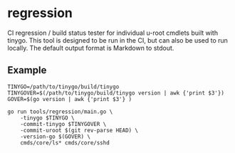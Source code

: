 # regression

CI regression / build status tester for individual u-root cmdlets built with tinygo.
This tool is designed to be run in the CI, but can also be used to run locally.
The default output format is Markdown to stdout.

## Example

```shell
TINYGO=/path/to/tinygo/build/tinygo 
TINYGOVER=$(/path/to/tinygo/build/tinygo version | awk {'print $3'})
GOVER=$(go version | awk {'print $3'} )

go run tools/regression/main.go \
    -tinygo $TINYGO \
    -commit-tinygo $TINYGOVER \
    -commit-uroot $(git rev-parse HEAD) \
    -version-go $(GOVER) \
    cmds/core/ls* cmds/core/sshd
```